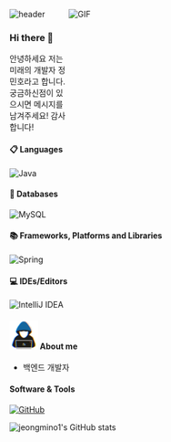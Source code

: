![header](https://capsule-render.vercel.app/api?type=cylinder&color=00000&height=150&section=header&text=Hi%20Im%20Mino&fontColor=ffffff&fontSize=70&animation=fadeIn&fontAlignY=55)
<img align="right" top="500" height="300" width="400" alt="GIF" src="https://media.giphy.com/media/SWoSkN6DxTszqIKEqv/giphy.gif">
</a>


### Hi there 👋
안녕하세요 저는 미래의 개발자 정민호라고 합니다. 궁금하신점이 있으시면 메시지를 남겨주세요! 감사합니다!

<!-- Language logo-->
#### 📋 Languages
![Java](https://img.shields.io/badge/java-%23ED8B00.svg?style=for-the-badge&logo=openjdk&logoColor=white)

#### 💾 Databases
![MySQL](https://img.shields.io/badge/mysql-%2300000f.svg?style=for-the-badge&logo=mysql&logoColor=white)
  
#### 📚 Frameworks, Platforms and Libraries
![Spring](https://img.shields.io/badge/spring-%236DB33F.svg?style=for-the-badge&logo=spring&logoColor=white)

#### 💻 IDEs/Editors
![IntelliJ IDEA](https://img.shields.io/badge/IntelliJIDEA-000000.svg?style=for-the-badge&logo=intellij-idea&logoColor=white)

#### <picture><img src = "https://github.com/0xAbdulKhalid/0xAbdulKhalid/raw/main/assets/mdImages/about_me.gif" width = 50px></picture> **About me**
- 백엔드 개발자

#### Software & Tools
<a href="#"><img alt="GitHub" src="https://img.shields.io/badge/github-%23181717.svg?style=plastic&logo=github&logoColor=white"></a>
<!-- Github Status -->
![jeongmino1's GitHub stats](http://github-profile-summary-cards.vercel.app/api/cards/stats?username=jeongmino1&theme=default)




<!--
**jeongminoo/jeongminoo** is a ✨ _special_ ✨ repository because its `README.md` (this file) appears on your GitHub profile.

Here are some ideas to get you started:

- 🔭 I’m currently working on ...
- 🌱 I’m currently learning ... metabus academy
- 👯 I’m looking to collaborate on ...
- 🤔 I’m looking for help with ...
- 💬 Ask me about ...
- 📫 How to reach me: ...
- 😄 Pronouns: ...
- ⚡ Fun fact: ...
-->
